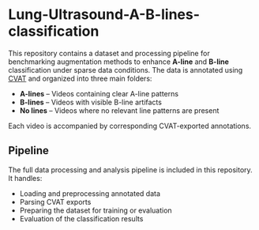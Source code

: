 # Lung-Ultrasound-A-B-lines-classification

This repository contains a dataset and processing pipeline for benchmarking augmentation methods to enhance **A-line** and **B-line** classification under sparse data conditions. The data is annotated using [CVAT](https://www.cvat.ai/) and organized into three main folders:

- **A-lines** – Videos containing clear A-line patterns  
- **B-lines** – Videos with visible B-line artifacts  
- **No lines** – Videos where no relevant line patterns are present  

Each video is accompanied by corresponding CVAT-exported annotations.

##  Pipeline

The full data processing and analysis pipeline is included in this repository. It handles:

-  Loading and preprocessing annotated data  
-  Parsing CVAT exports  
-  Preparing the dataset for training or evaluation  
-  Evaluation of the classification results
